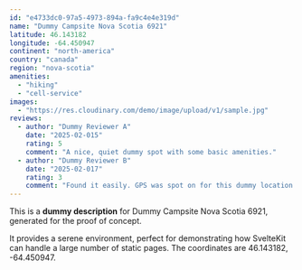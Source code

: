 ```yaml
---
id: "e4733dc0-97a5-4973-894a-fa9c4e4e319d"
name: "Dummy Campsite Nova Scotia 6921"
latitude: 46.143182
longitude: -64.450947
continent: "north-america"
country: "canada"
region: "nova-scotia"
amenities:
  - "hiking"
  - "cell-service"
images:
  - "https://res.cloudinary.com/demo/image/upload/v1/sample.jpg"
reviews:
  - author: "Dummy Reviewer A"
    date: "2025-02-015"
    rating: 5
    comment: "A nice, quiet dummy spot with some basic amenities."
  - author: "Dummy Reviewer B"
    date: "2025-02-017"
    rating: 3
    comment: "Found it easily. GPS was spot on for this dummy location."
---
```


This is a **dummy description** for Dummy Campsite Nova Scotia 6921, generated for the proof of concept.

It provides a serene environment, perfect for demonstrating how SvelteKit can handle a large number of static pages. The coordinates are 46.143182, -64.450947.
